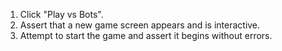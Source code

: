 1. Click "Play vs Bots".
2. Assert that a new game screen appears and is interactive.
3. Attempt to start the game and assert it begins without errors.